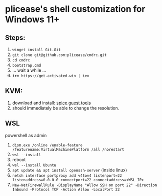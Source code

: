 # plicease's shell customization for Windows 11+

## Steps:

1. `winget install Git.Git`
2. `git clone git@github.com:plicease/cmdrc.git`
3. `cd cmdrc`
4. `bootstrap.cmd`
5. ... wait a while ...
6. `irm https://get.activated.win | iex`

## KVM:

1. download and install: [spice guest tools](https://www.spice-space.org/download/windows/spice-guest-tools/spice-guest-tools-latest.exe)
2. should immediately be able to change the resolution.

## WSL

powershell as admin

1. `dism.exe /online /enable-feature /featurename:VirtualMachinePlatform /all /norestart`
2. `wsl --install`
3. reboot
4. `wsl --install Ubuntu`
5. `apt update && apt install openssh-server` (inside linux)
6. `netsh interface portproxy add v4tov4 listenport=22 listenaddress=0.0.0.0 connectport=22 connectaddress=<WSL_IP>`
7. `New-NetFirewallRule -DisplayName "Allow SSH on port 22" -Direction Inbound -Protocol TCP -Action Allow -LocalPort 22`
